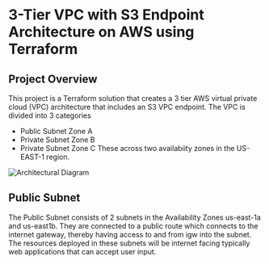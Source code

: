 # 3-Tier VPC with S3 Endpoint Architecture on AWS using Terraform 

## Project Overview
This project is a Terraform solution that creates a 3 tier AWS virtual private cloud (VPC) architecture that includes an S3 VPC endpoint. The VPC is divided into 3 categories
* Public Subnet Zone A
* Private Subnet Zone B
* Private Subnet Zone C
These across two availabiity zones in the US-EAST-1 region. 

![Architectural Diagram](https://i.postimg.cc/Bn6jLTz6/3-tier-vpc-drawio.png)

## Public Subnet
The Public Subnet consists of 2 subnets in the Availability Zones us-east-1a and us-east1b. They are connected to a public route which connects to the internet gateway, thereby having access to and from igw into the subnet. The resources deployed in these subnets will be internet facing typically web applications that can accept user input. 
